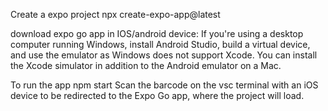 Create a expo project 
npx create-expo-app@latest <your projectName>

download expo go app in IOS/android device:
If you're using a desktop computer running Windows, install Android Studio, build a virtual device, and use the emulator as Windows does not support Xcode.
You can install the Xcode simulator in addition to the Android emulator on a Mac.

To run the app
npm start
Scan the barcode on the vsc terminal with an iOS device to be redirected to the Expo Go app, where the project will load.
